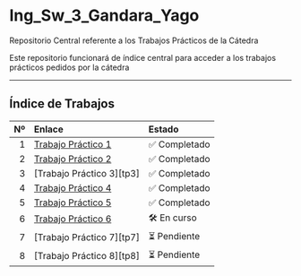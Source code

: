 # Ing_Sw_3_Gandara_Yago
Repositorio Central referente a los Trabajos Prácticos de la Cátedra 

Este repositorio funcionará de índice central para acceder a los trabajos prácticos pedidos por la cátedra

---

## Índice de Trabajos

| Nº | Enlace | Estado |
|---:|:-------|:-------|
| 1 | [Trabajo Práctico 1][tp1] | ✅ Completado |
| 2 | [Trabajo Práctico 2][tp2] | ✅ Completado |
| 3 | [Trabajo Práctico 3][tp3] | ✅ Completado |
| 4 | [Trabajo Práctico 4][tp4] | ✅ Completado |
| 5 | [Trabajo Práctico 5][tp5] | ✅ Completado |
| 6 | [Trabajo Práctico 6][tp6] | 🛠️ En curso|
| 7 | [Trabajo Práctico 7][tp7] | ⏳ Pendiente |
| 8 | [Trabajo Práctico 8][tp8] | ⏳ Pendiente |


[tp1]: https://github.com/YagoGandara/2025_TP01_RepoBase 
[tp2]: https://github.com/YagoGandara/tp2-docker-ISW3
[tp4]: https://github.com/YagoGandara/TP04-Pipelines-Azure---Repo-Base
[tp5]: https://github.com/YagoGandara/TP05-Release-Pipelines 
[tp6]: https://github.com/YagoGandara/TP06_Tests_Unitarios_GandaraYago 